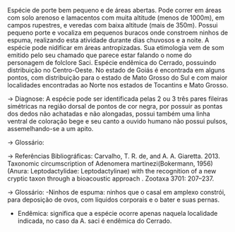 ﻿Espécie de porte bem pequeno e de áreas abertas. Pode correr em áreas com solo arenoso e lamacentos com muita altitude (menos de 1000m), em campos rupestres, e veredas com baixa altitude (mais de 350m). Possui pequeno porte e vocaliza em pequenos buracos onde constroem ninhos de espuma, realizando esta atividade durante dias chuvosos e a noite. A espécie pode nidificar em áreas antropizadas. Sua etimologia vem de som emitido pelo seu chamado que parece estar falando o nome do personagem de folclore Saci.
Espécie endêmica do Cerrado, possuindo distribuição no Centro-Oeste. No estado de Goiás é encontrada em alguns pontos, com distribuição para o estado de Mato Grosso do Sul e com maior localidades encontradas ao Norte nos estados de Tocantins e Mato Grosso.


-> Diagnose:
A espécie pode ser identificada pelas 2 ou 3 três pares fileiras simétricas na região dorsal de pontos de cor negra, por possuir as pontas dos dedos não achatadas e não alongadas, possui também uma linha ventral de coloração bege e seu canto a ouvido humano não possui pulsos, assemelhando-se a um apito.


-> Glossário:


-> Referências Bibliográficas:
Carvalho, T. R. de, and A. A. Giaretta. 2013. Taxonomic circumscription of Adenomera martinezi(Bokermann, 1956) (Anura: Leptodactylidae: Leptodactylinae) with the recognition of a new cryptic taxon through a bioacoustic approach . Zootaxa 3701: 207–237.


->  Glossário:
-Ninhos de espuma: ninhos que o casal em amplexo constrói, para deposição de ovos, com líquidos corporais e o bater e suas pernas.
- Endêmica: significa que a espécie ocorre apenas naquela localidade indicada, no caso da A. saci é endêmica do Cerrado.